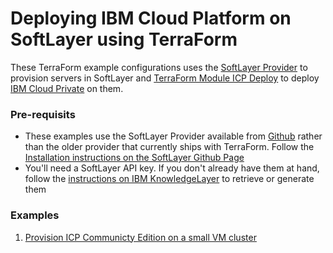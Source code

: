 # Deploying IBM Cloud Platform on SoftLayer using TerraForm

These TerraForm example configurations uses the [SoftLayer Provider](https://github.com/softlayer/terraform-provider-softlayer) to provision servers in SoftLayer
and [TerraForm Module ICP Deploy](https://github.com/ibm-cloud-architecture/terraform-module-icp-deploy) to deploy [IBM Cloud Private](https://www.ibm.com/cloud-computing/products/ibm-cloud-private/) on them.


### Pre-requisits

* These examples use the SoftLayer Provider available from [Github](https://github.com/softlayer/terraform-provider-softlayer) rather than the older provider that currently ships with TerraForm.
  Follow the [Installation instructions on the SoftLayer Github Page](https://github.com/softlayer/terraform-provider-softlayer#install)
* You'll need a SoftLayer API key. If you don't already have them at hand, follow the [instructions on IBM KnowledgeLayer](https://knowledgelayer.softlayer.com/procedure/retrieve-your-api-key) to retrieve or generate them

### Examples
1. [Provision ICP Communicty Edition on a small VM cluster](vms_smallcluster_icp-ce/)
